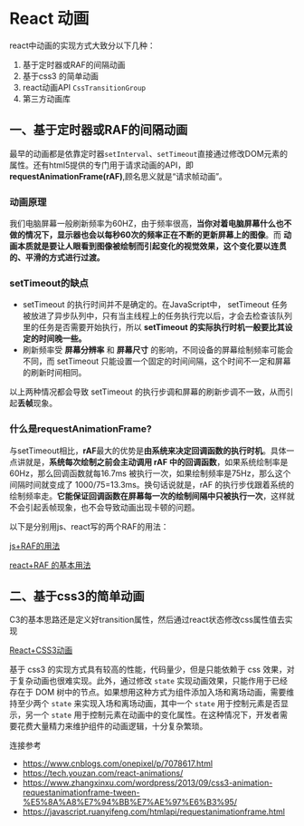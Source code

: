 # React 动画

react中动画的实现方式大致分以下几种：

1. 基于定时器或RAF的间隔动画
2. 基于css3 的简单动画
3. react动画API `CssTransitionGroup`
4. 第三方动画库

## 一、基于定时器或RAF的间隔动画

最早的动画都是依靠定时器`setInterval`、`setTimeout`直接通过修改DOM元素的属性。还有html5提供的专门用于请求动画的API，即**requestAnimationFrame(rAF)**,顾名思义就是“请求帧动画”。

### 动画原理

我们电脑屏幕一般刷新频率为60HZ，由于频率很高，**当你对着电脑屏幕什么也不做的情况下，显示器也会以每秒60次的频率正在不断的更新屏幕上的图像**。而 **动画本质就是要让人眼看到图像被绘制而引起变化的视觉效果，这个变化要以连贯的、平滑的方式进行过渡。** 

### setTimeout的缺点

- setTimeout 的执行时间并不是确定的。在JavaScript中， setTimeout 任务被放进了异步队列中，只有当主线程上的任务执行完以后，才会去检查该队列里的任务是否需要开始执行，所以 **setTimeout 的实际执行时机一般要比其设定的时间晚一些。**
- 刷新频率受 **屏幕分辨率** 和 **屏幕尺寸** 的影响，不同设备的屏幕绘制频率可能会不同，而 setTimeout 只能设置一个固定的时间间隔，这个时间不一定和屏幕的刷新时间相同。

以上两种情况都会导致 setTimeout 的执行步调和屏幕的刷新步调不一致，从而引起**丢帧**现象。

### 什么是requestAnimationFrame?

与setTimeout相比，**rAF**最大的优势是**由系统来决定回调函数的执行时机**。具体一点讲就是，**系统每次绘制之前会主动调用 rAF 中的回调函数**，如果系统绘制率是 60Hz，那么回调函数就每16.7ms 被执行一次，如果绘制频率是75Hz，那么这个间隔时间就变成了 1000/75=13.3ms。换句话说就是，rAF 的执行步伐跟着系统的绘制频率走。**它能保证回调函数在屏幕每一次的绘制间隔中只被执行一次**，这样就不会引起丢帧现象，也不会导致动画出现卡顿的问题。

以下是分别用js、react写的两个RAF的用法：

[js+RAF的用法](https://jsfiddle.net/studentHu/b670mk9g/)

[react+RAF 的基本用法](https://jsfiddle.net/studentHu/Lkd21osm/)

## 二、基于css3的简单动画

C3的基本思路还是定义好transition属性，然后通过react状态修改css属性值去实现

[React+CSS3动画](https://jsfiddle.net/studentHu/dx1pa548/)

基于 css3 的实现方式具有较高的性能，代码量少，但是只能依赖于 css 效果，对于复杂动画也很难实现。此外，通过修改 `state` 实现动画效果，只能作用于已经存在于 DOM 树中的节点。如果想用这种方式为组件添加入场和离场动画，需要维持至少两个 `state` 来实现入场和离场动画，其中一个 `state` 用于控制元素是否显示，另一个 `state` 用于控制元素在动画中的变化属性。在这种情况下，开发者需要花费大量精力来维护组件的动画逻辑，十分复杂繁琐。













连接参考

- https://www.cnblogs.com/onepixel/p/7078617.html
- https://tech.youzan.com/react-animations/
- https://www.zhangxinxu.com/wordpress/2013/09/css3-animation-requestanimationframe-tween-%E5%8A%A8%E7%94%BB%E7%AE%97%E6%B3%95/
- https://javascript.ruanyifeng.com/htmlapi/requestanimationframe.html